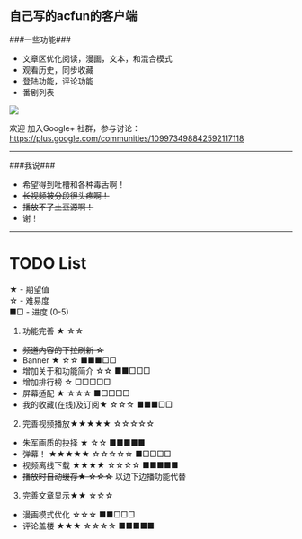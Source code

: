 自己写的acfun的客户端
---

###一些功能###
* 文章区优化阅读，漫画，文本，和混合模式
* 观看历史，同步收藏
* 登陆功能，评论功能
* 番剧列表

<a href="https://play.google.com/store/apps/details?id=tv.ac.fun"><img src="http://www.android.com/images/brand/get_it_on_play_logo_large.png"/></a>


欢迎 加入Google+ 社群，参与讨论： https://plus.google.com/communities/109973498842592117118

---
###我说###
 * 希望得到吐槽和各种毒舌啊！
 * <del>长视频被分段很头疼啊！</del>
 * <del>播放不了土豆源啊！</del> 
 * 谢！

---

TODO List
==========
★ - 期望值  
☆ - 难易度  
■□ - 进度 (0-5)  

1. 功能完善 ★ ☆☆

- <del>频道内容的下拉刷新  ☆</del>
- Banner ★ ☆☆               ■■■□□
- 增加关于和功能简介 ☆☆     ■■□□□
- 增加排行榜 ☆               □□□□□
- 屏幕适配 ★ ☆☆☆             ■□□□□
- 我的收藏(在线)及订阅★ ☆☆☆  ■■■□□

2. 完善视频播放★★★★★ ☆☆☆☆☆

- 朱军画质的抉择 ★ ☆☆      ■■■■■
- 弹幕！ ★★★★★ ☆☆☆☆☆        ■□□□□
- 视频离线下载 ★★★★ ☆☆☆☆   ■■■■■
- <del>播放时自动缓存★ ☆☆☆</del> 以边下边播功能代替

3. 完善文章显示★★ ☆☆☆

- 漫画模式优化 ☆☆☆        ■■□□□
- 评论盖楼 ★★★ ☆☆☆☆       ■■■■■
